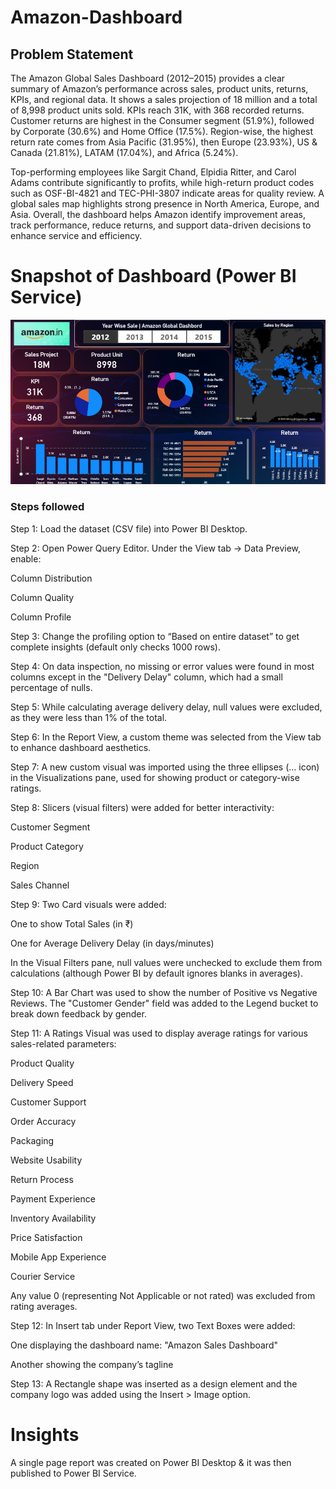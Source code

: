 
# Amazon-Dashboard

## Problem Statement

The Amazon Global Sales Dashboard (2012–2015) provides a clear summary of Amazon’s performance across sales, product units, returns, KPIs, and regional data. It shows a sales projection of 18 million and a total of 8,998 product units sold. KPIs reach 31K, with 368 recorded returns. Customer returns are highest in the Consumer segment (51.9%), followed by Corporate (30.6%) and Home Office (17.5%). Region-wise, the highest return rate comes from Asia Pacific (31.95%), then Europe (23.93%), US & Canada (21.81%), LATAM (17.04%), and Africa (5.24%).

Top-performing employees like Sargit Chand, Elpidia Ritter, and Carol Adams contribute significantly to profits, while high-return product codes such as OSF-BI-4821 and TEC-PHI-3807 indicate areas for quality review. A global sales map highlights strong presence in North America, Europe, and Asia. Overall, the dashboard helps Amazon identify improvement areas, track performance, reduce returns, and support data-driven decisions to enhance service and efficiency.

# Snapshot of Dashboard (Power BI Service)


 
![Dashboard_upload](https://github.com/VedantNarkhede5/Power-BI-Porject/blob/main/Powerbi%20Screenshort.png)



### Steps followed 


Step 1: Load the dataset (CSV file) into Power BI Desktop.

Step 2: Open Power Query Editor. Under the View tab → Data Preview, enable:

Column Distribution

Column Quality

Column Profile

Step 3: Change the profiling option to “Based on entire dataset” to get complete insights (default only checks 1000 rows).

Step 4: On data inspection, no missing or error values were found in most columns except in the "Delivery Delay" column, which had a small percentage of nulls.

Step 5: While calculating average delivery delay, null values were excluded, as they were less than 1% of the total.

Step 6: In the Report View, a custom theme was selected from the View tab to enhance dashboard aesthetics.

Step 7: A new custom visual was imported using the three ellipses (… icon) in the Visualizations pane, used for showing product or category-wise ratings.

Step 8: Slicers (visual filters) were added for better interactivity:

Customer Segment

Product Category

Region

Sales Channel

Step 9: Two Card visuals were added:

One to show Total Sales (in ₹)

One for Average Delivery Delay (in days/minutes)

In the Visual Filters pane, null values were unchecked to exclude them from calculations (although Power BI by default ignores blanks in averages).

Step 10: A Bar Chart was used to show the number of Positive vs Negative Reviews.
The "Customer Gender" field was added to the Legend bucket to break down feedback by gender.

Step 11: A Ratings Visual was used to display average ratings for various sales-related parameters:

Product Quality

Delivery Speed

Customer Support

Order Accuracy

Packaging

Website Usability

Return Process

Payment Experience

Inventory Availability

Price Satisfaction

Mobile App Experience

Courier Service

Any value 0 (representing Not Applicable or not rated) was excluded from rating averages.

Step 12: In Insert tab under Report View, two Text Boxes were added:

One displaying the dashboard name: "Amazon Sales Dashboard"

Another showing the company’s tagline

Step 13: A Rectangle shape was inserted as a design element and the company logo was added using the Insert > Image option.


# Insights

A single page report was created on Power BI Desktop & it was then published to Power BI Service.
